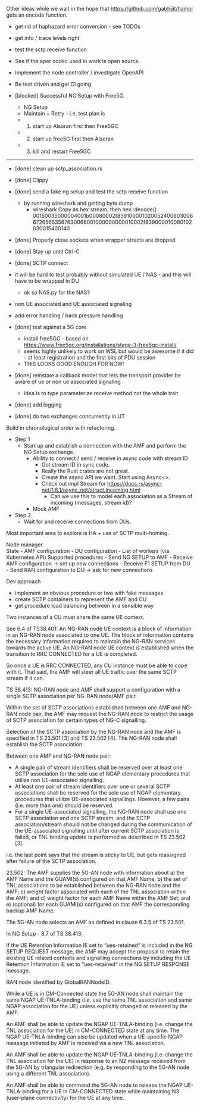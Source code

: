 Other ideas while we wait in the hope that https://github.com/gabhijit/hampi gets an encode function.
-  get rid of haphazard error conversion - see TODOs
-  get info / trace levels right
-  test the sctp receive function
-  See if the aper codec used in work is open source.
-  Implement the node controller / investigate OpenAPI
-  Be test driven and get CI going

-  [blocked] Successful NG Setup with Free5G.
   - NG Setup
   - Maintain + Retry - i.e. test plan is
   - 1. start up Alsoran first then Free5GC
   - 2. start up free5G first then Alsoran
   - 3. kill and restart Free5GC 

------


-  [done] clean up sctp_association.rs
-  [done] Clippy
-  [done] send a fake ng setup and test the sctp receive function
   -  by running wireshark and getting byte dump
      -  wireshark Copy as hex stream, then hex::decode()
         00150035000004001b00080002f83910000102005240090300667265653567630066001000000000010002f839000010080102030015400140
- [done] Properly close sockets when wrapper structs are dropped
-  [done] Stay up until Ctrl-C
-  [done] SCTP connect

-  it will be hard to test probably without simulated UE / NAS - and this will have to be wrapped in DU
   -  ok so NAS.py for the NAS?
-  non UE associated and UE associated signaling
-  add error handling / back pressure handling

-  [done] test against a 5G core
   -  install free5GC - based on https://www.free5gc.org/installations/stage-3-free5gc-install/
   -  seems highly unlikely to work on WSL but would be awesome if it did - at least registration and the first bits of PDU session
   -  THIS LOOKS GOOD ENOUGH FOR NOW!
-  [done] reinstate a callback model that lets the transport provider be aware of ue or non ue associated signaling
   -  idea is to type parameterize receive method not the whole trait
-  [done] add logging
-  [done] do two exchanges concurrently in UT


Build in chronological order with refactoring.

-  Step 1
   -  Start up and establish a connection with the AMF and perform the NG Setup exchange.
      *  Ability to connect / send / receive in async code with stream ID
         *  Got stream ID in sync code.
         *  Really the Rust crates are not great.
         *  Create the async API we want.  Start using Async<>.
         *  Check out impl Stream for https://docs.rs/async-net/1.6.1/async_net/struct.Incoming.html
            * Can we use this to model each association as a Stream of incoming (messages, stream id)?
      -  Mock AMF
-  Step 2
   -  Wait for and receive connections from DUs.



Most important area to explore is HA + use of SCTP multi-homing.

Node manager.    
  State
    -  AMF configuration
    -  DU configuration
    -  List of workers (via Kubernetes API)
  Supported procedures
    -  Send NG SETUP to AMF
    -  Receive AMF configuration -> set up new connections
    -  Receive F1 SETUP from DU
    -  Send RAN configuration to DU -> ask for new connections






Dev approach
-  implement an obvious procedure or two with fake messages
-  create SCTP containers to represent the AMF and CU
-  get procedure load balancing between in a sensible way

Two instances of a CU must share the same UE context.  

See 6.4 of TS38.401:
   An NG-RAN node UE context is a block of information in an NG-RAN node associated to one UE. The block of information contains the necessary information required to maintain the NG-RAN services towards the active UE. An NG-RAN node UE context is established when the transition to RRC CONNECTED for a UE is completed.

So once a UE is RRC CONNECTED, any CU instance must be able to cope with it.  That said, the AMF will steer all UE traffic over the same SCTP stream if it can.

TS 38.413:
  NG-RAN node and AMF shall support a configuration with a single SCTP association per NG-RAN node/AMF pair. 

  Within the set of SCTP associations established between one AMF and NG-RAN node pair, the AMF may request the NG-RAN node to restrict the usage of SCTP association for certain types of NG-C signalling. 

  Selection of the SCTP association by the NG-RAN node and the AMF is specified in TS 23.501 [3] and TS 23.502 [4]. The NG-RAN node shall establish the SCTP association.

  Between one AMF and NG-RAN node pair:
-	A single pair of stream identifiers shall be reserved over at least one SCTP association for the sole use of NGAP elementary procedures that utilize non UE-associated signalling.
-	At least one pair of stream identifiers over one or several SCTP associations shall be reserved for the sole use of NGAP elementary procedures that utilize UE-associated signallings. However, a few pairs (i.e. more than one) should be reserved.
-	For a single UE-associated signalling, the NG-RAN node shall use one SCTP association and one SCTP stream, and the SCTP association/stream should not be changed during the communication of the UE-associated signalling until after current SCTP association is failed, or TNL binding update is performed as described in TS 23.502 [3].


i.e. the last point says that the stream is sticky to UE, but gets reassigned after failure of the SCTP association.

23.502:
The AMF supplies the 5G-AN node with information about
a)	the AMF Name and the GUAMI(s) configured on that AMF Name;
b)	the set of TNL associations to be established between the NG-RAN node and the AMF;
c)	weight factor associated with each of the TNL association within the AMF; and
d)	weight factor for each AMF Name within the AMF Set; and
e)	(optional) for each GUAMI(s) configured on that AMF the corresponding backup AMF Name.

The 5G-AN node selects an AMF as defined in clause 6.3.5 of TS 23.501.

In NG Setup - 8.7 of TS 38.413:

If the UE Retention Information IE set to “ues-retained“ is included in the NG SETUP REQUEST message, the AMF may accept the proposal to retain the existing UE related contexts and signalling connections by including the UE Retention Information IE set to “ues-retained“ in the NG SETUP RESPONSE message.

RAN node identified by GlobalRANNodeID.

While a UE is in CM-Connected state the 5G-AN node shall maintain the same NGAP UE-TNLA-binding (i.e. use the same TNL association and same NGAP association for the UE) unless explicitly changed or released by the AMF.

An AMF shall be able to update the NGAP UE-TNLA-binding (i.e. change the TNL association for the UE) in CM-CONNECTED state at any time. The NGAP UE-TNLA-binding can also be updated when a UE-specific NGAP message initiated by AMF is received via a new TNL association.

An AMF shall be able to update the NGAP UE-TNLA-binding (i.e. change the TNL association for the UE) in response to an N2 message received from the 5G-AN by triangular redirection (e.g. by responding to the 5G-AN node using a different TNL association).

An AMF shall be able to command the 5G-AN node to release the NGAP UE-TNLA-binding for a UE in CM-CONNECTED state while maintaining N3 (user-plane connectivity) for the UE at any time.


